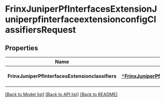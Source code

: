 # FrinxJuniperPfInterfacesExtensionJuniperpfinterfaceextensionconfigClassifiersRequest

## Properties
Name | Type | Description | Notes
------------ | ------------- | ------------- | -------------
**FrinxJuniperPfInterfacesExtensionclassifiers** | [***FrinxJuniperPfInterfacesExtensionJuniperpfinterfaceextensionconfigClassifiers**](frinx.juniper.pf.interfaces.extension.juniperpfinterfaceextensionconfig.Classifiers.md) |  | [optional] [default to null]

[[Back to Model list]](../README.md#documentation-for-models) [[Back to API list]](../README.md#documentation-for-api-endpoints) [[Back to README]](../README.md)


